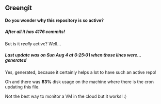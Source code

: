 ## Greengit

#### Do you wonder why this repository is so active?

##### After all it has 4176 commits!

But is it *really* active? Well...

##### Last update was on Sun Aug 4 at 0:25:01 when those lines were... generated

Yes, generated, because it certainly helps a lot to have such an active repo!

Oh and there was **83%** disk usage on the machine
where there is the cron updating this file.

Not the best way to monitor a VM in the cloud but it works! :)
